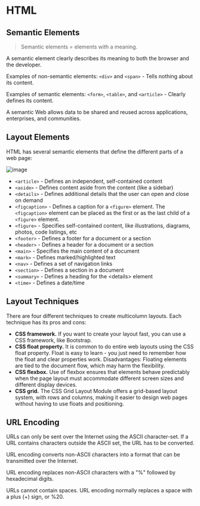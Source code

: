 # HTML
## Semantic Elements
> Semantic elements = elements with a meaning.

A semantic element clearly describes its meaning to both the browser and the developer.

Examples of non-semantic elements: `<div>` and `<span>` - Tells nothing about its content.

Examples of semantic elements: `<form>`, `<table>`, and `<article>` - Clearly defines its content.

A semantic Web allows data to be shared and reused across applications, enterprises, and communities.

## Layout Elements

HTML has several semantic elements that define the different parts of a web page:

![image](https://user-images.githubusercontent.com/13497579/132418193-e2e563a7-f62f-4e25-bf25-b375f66b787e.png)

- `<article>` - Defines an independent, self-contained content
- `<aside>` - Defines content aside from the content (like a sidebar)
- `<details>` - Defines additional details that the user can open and close on demand
- `<figcaption>` - Defines a caption for a `<figure>` element. The `<figcaption>` element can be placed as the first or as the last child of a `<figure>` element.
- `<figure>` - Specifies self-contained content, like illustrations, diagrams, photos, code listings, etc
- `<footer>` - Defines a footer for a document or a section
- `<header>` - Defines a header for a document or a section
- `<main>` - Specifies the main content of a document
- `<mark>` - Defines marked/highlighted text
- `<nav>` - Defines a set of navigation links
- `<section>` - Defines a section in a document
- `<summary>` - Defines a heading for the \<details> element
- `<time>` - Defines a date/time



## Layout Techniques

There are four different techniques to create multicolumn layouts. Each technique has its pros and cons:

- **CSS framework.** If you want to create your layout fast, you can use a CSS framework, like Bootstrap.
- **CSS float property.** It is common to do entire web layouts using the CSS float property. Float is easy to learn - you just need to remember how the float and clear properties work. Disadvantages: Floating elements are tied to the document flow, which may harm the flexibility.
- **CSS flexbox.** Use of flexbox ensures that elements behave predictably when the page layout must accommodate different screen sizes and different display devices.
- **CSS grid.** The CSS Grid Layout Module offers a grid-based layout system, with rows and columns, making it easier to design web pages without having to use floats and positioning.

## URL Encoding

URLs can only be sent over the Internet using the ASCII character-set. If a URL contains characters outside the ASCII set, the URL has to be converted.

URL encoding converts non-ASCII characters into a format that can be transmitted over the Internet.

URL encoding replaces non-ASCII characters with a "%" followed by hexadecimal digits.

URLs cannot contain spaces. URL encoding normally replaces a space with a plus (+) sign, or %20.
